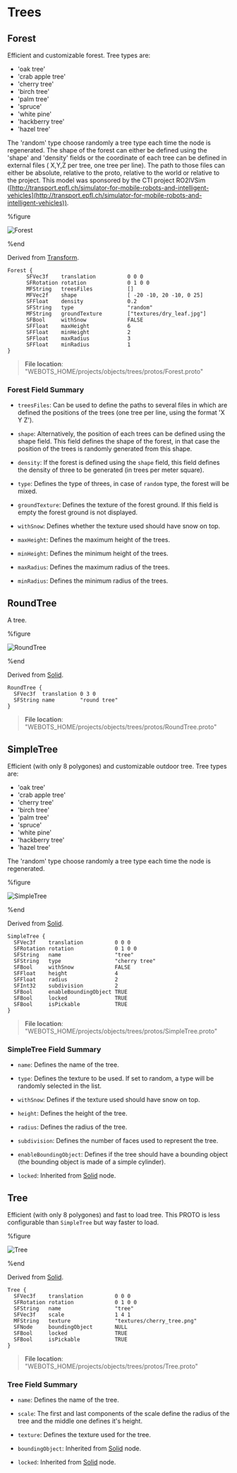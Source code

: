 # Trees

## Forest

Efficient and customizable forest.
Tree types are:
- 'oak tree'
- 'crab apple tree'
- 'cherry tree'
- 'birch tree'
- 'palm tree'
- 'spruce'
- 'white pine'
- 'hackberry tree'
- 'hazel tree'

The 'random' type choose randomly a tree type each time the node is regenerated.
The shape of the forest can either be defined using the 'shape' and 'density' fields or the coordinate of each tree can be defined in external files ( X,Y,Z per tree, one tree per line).
The path to those files can either be absolute, relative to the proto, relative to the world or relative to the project.
This model was sponsored by the CTI project RO2IVSim ([http://transport.epfl.ch/simulator-for-mobile-robots-and-intelligent-vehicles](http://transport.epfl.ch/simulator-for-mobile-robots-and-intelligent-vehicles)).

%figure

![Forest](images/objects/trees/Forest/model.png)

%end

Derived from [Transform](../reference/transform.md).

```
Forest {
      SFVec3f    translation          0 0 0
      SFRotation rotation             0 1 0 0
      MFString   treesFiles           []
      MFVec2f    shape                [ -20 -10, 20 -10, 0 25]
      SFFloat    density              0.2
      SFString   type                 "random"
      MFString   groundTexture        ["textures/dry_leaf.jpg"]
      SFBool     withSnow             FALSE
      SFFloat    maxHeight            6
      SFFloat    minHeight            2
      SFFloat    maxRadius            3
      SFFloat    minRadius            1
}
```

> **File location**: "WEBOTS\_HOME/projects/objects/trees/protos/Forest.proto"

### Forest Field Summary

- `treesFiles`: Can be used to define the paths to several files in which are defined the positions of the trees (one tree per line, using the format 'X Y Z').

- `shape`: Alternatively, the position of each trees can be defined using the shape field. This field defines the shape of the forest, in that case the position of the trees is randomly generated from this shape.

- `density`: If the forest is defined using the `shape` field, this field defines the density of three to be generated (in trees per meter square).

- `type`: Defines the type of threes, in case of `random` type, the forest will be mixed.

- `groundTexture`: Defines the texture of the forest ground. If this field is empty the forest ground is not displayed.

- `withSnow`: Defines whether the texture used should have snow on top.

- `maxHeight`: Defines the maximum height of the trees.

- `minHeight`: Defines the minimum height of the trees.

- `maxRadius`: Defines the maximum radius of the trees.

- `minRadius`: Defines the minimum radius of the trees.

## RoundTree

A tree.

%figure

![RoundTree](images/objects/trees/RoundTree/model.png)

%end

Derived from [Solid](../reference/solid.md).

```
RoundTree {
  SFVec3f  translation 0 3 0
  SFString name        "round tree"
}
```

> **File location**: "WEBOTS\_HOME/projects/objects/trees/protos/RoundTree.proto"

## SimpleTree

Efficient (with only 8 polygones) and customizable outdoor tree.
Tree types are:
- 'oak tree'
- 'crab apple tree'
- 'cherry tree'
- 'birch tree'
- 'palm tree'
- 'spruce'
- 'white pine'
- 'hackberry tree'
- 'hazel tree'

The 'random' type choose randomly a tree type each time the node is regenerated.

%figure

![SimpleTree](images/objects/trees/SimpleTree/model.png)

%end

Derived from [Solid](../reference/solid.md).

```
SimpleTree {
  SFVec3f    translation          0 0 0
  SFRotation rotation             0 1 0 0
  SFString   name                 "tree"
  SFString   type                 "cherry tree"
  SFBool     withSnow             FALSE
  SFFloat    height               4
  SFFloat    radius               2
  SFInt32    subdivision          2
  SFBool     enableBoundingObject TRUE
  SFBool     locked               TRUE
  SFBool     isPickable           TRUE
}
```

> **File location**: "WEBOTS\_HOME/projects/objects/trees/protos/SimpleTree.proto"

### SimpleTree Field Summary

- `name`: Defines the name of the tree.

- `type`: Defines the texture to be used. If set to random, a type will be randomly selected in the list.

- `withSnow`: Defines if the texture used should have snow on top.

- `height`: Defines the height of the tree.

- `radius`: Defines the radius of the tree.

- `subdivision`: Defines the number of faces used to represent the tree.

- `enableBoundingObject`: Defines if the tree should have a bounding object (the bounding object is made of a simple cylinder).

- `locked`: Inherited from [Solid](../reference/solid.md) node.

## Tree

Efficient (with only 8 polygones) and fast to load tree.
This PROTO is less configurable than `SimpleTree` but way faster to load.

%figure

![Tree](images/objects/trees/Tree/model.png)

%end

Derived from [Solid](../reference/solid.md).

```
Tree {
  SFVec3f    translation          0 0 0
  SFRotation rotation             0 1 0 0
  SFString   name                 "tree"
  SFVec3f    scale                1 4 1
  MFString   texture              "textures/cherry_tree.png"
  SFNode     boundingObject       NULL
  SFBool     locked               TRUE
  SFBool     isPickable           TRUE
}
```

> **File location**: "WEBOTS\_HOME/projects/objects/trees/protos/Tree.proto"

### Tree Field Summary

- `name`: Defines the name of the tree.

- `scale`: The first and last components of the scale define the radius of the tree and the middle one defines it's height.

- `texture`: Defines the texture used for the tree.

- `boundingObject`: Inherited from [Solid](../reference/solid.md) node.

- `locked`: Inherited from [Solid](../reference/solid.md) node.

